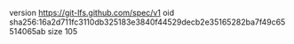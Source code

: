 version https://git-lfs.github.com/spec/v1
oid sha256:16a2d711fc3110db325183e3840f44529decb2e35165282ba7f49c65514065ab
size 105
